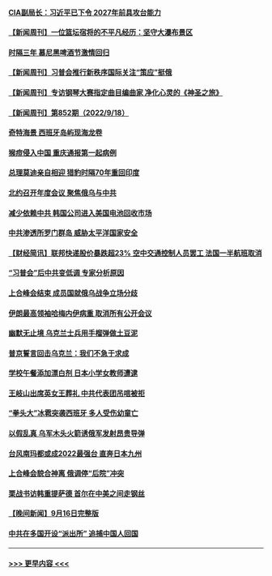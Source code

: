 #### [CIA副局长：习近平已下令 2027年前具攻台能力](../pages/prog202/a103530975.md?t=09181101) 
#### [【新闻周刊】一位篮坛宿将的不平凡经历：坚守大瀑布景区](../pages/prog202/a103530873.md?t=09181101) 
#### [时隔三年 慕尼黑啤酒节激情回归](../pages/prog202/a103530812.md?t=09181101) 
#### [【新闻周刊】习普会推行新秩序国际关注“策应”挺俄](../pages/prog202/a103530863.md?t=09181101) 
#### [【新闻周刊】专访钢琴大赛指定曲目编曲家 净化心灵的《神圣之旅》](../pages/prog202/a103530865.md?t=09181101) 
#### [【新闻周刊】第852期（2022/9/18）](../pages/prog202/a103530878.md?t=09181101) 
#### [奇特海景 西班牙岛屿现海龙卷](../pages/prog202/a103530802.md?t=09181101) 
#### [猴痘侵入中国 重庆通报第一起病例](../pages/prog202/a103530799.md?t=09181101) 
#### [总理莫迪亲自相迎 猎豹时隔70年重回印度](../pages/prog202/a103530808.md?t=09181101) 
#### [北约召开年度会议 聚焦俄乌与中共](../pages/prog202/a103530824.md?t=09181101) 
#### [减少依赖中共 韩国公司进入美国电池回收市场](../pages/prog202/a103530735.md?t=09181101) 
#### [中共渗透所罗门群岛 威胁太平洋国家安全](../pages/prog202/a103530712.md?t=09181101) 
#### [【财经简讯】联邦快递股价暴跌超23%  空中交通控制人员罢工 法国一半航班取消](../pages/prog202/a103530675.md?t=09181101) 
#### [“习普会”后中共变低调  专家分析原因](../pages/prog202/a103530673.md?t=09181101) 
#### [上合峰会结束 成员国就俄乌战争立场分歧](../pages/prog202/a103530669.md?t=09181101) 
#### [伊朗最高领袖哈梅内伊病重 取消所有公开会议](../pages/prog202/a103529705.md?t=09181101) 
#### [幽默无止境 乌克兰士兵用手榴弹做土豆泥](../pages/prog202/a103530592.md?t=09181101) 
#### [普京誓言回击乌克兰：我们不急于求成](../pages/prog202/a103530596.md?t=09181101) 
#### [学校午餐添加漂白剂 日本小学女教师遭逮](../pages/prog202/a103530573.md?t=09181101) 
#### [王岐山出席英女王葬礼 中共代表团吊唁被拒](../pages/prog202/a103530540.md?t=09181101) 
#### [“拳头大”冰雹突袭西班牙 多人受伤幼童亡](../pages/prog202/a103530551.md?t=09181101) 
#### [以假乱真 乌军木头火箭诱俄军发射昂贵导弹](../pages/prog202/a103530546.md?t=09181101) 
#### [台风南玛都或成2022最强台 直奔日本九州](../pages/prog202/a103530533.md?t=09181101) 
#### [上合峰会貌合神离 俄调停“后院”冲突](../pages/prog202/a103530513.md?t=09181101) 
#### [栗战书访韩重提萨德 首尔在中美之间走钢丝](../pages/prog202/a103530440.md?t=09181101) 
#### [【晚间新闻】9月16日完整版](../pages/prog202/a103530407.md?t=09181101) 
#### [中共在多国开设“派出所” 追捕中国人回国](../pages/prog202/a103530419.md?t=09181101) 

----
#### [ >>> 更早内容 <<< ](../indexes/prog202-earlier.md)
